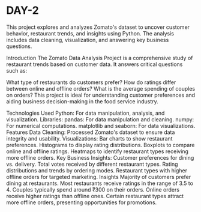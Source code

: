 # DAY-2
This project explores and analyzes Zomato's dataset to uncover customer behavior, restaurant trends, and insights using Python. The analysis includes data cleaning, visualization, and answering key business questions.

Introduction
The Zomato Data Analysis Project is a comprehensive study of restaurant trends based on customer data. It answers critical questions such as:

What type of restaurants do customers prefer?
How do ratings differ between online and offline orders?
What is the average spending of couples on orders?
This project is ideal for understanding customer preferences and aiding business decision-making in the food service industry.

Technologies Used
Python: For data manipulation, analysis, and visualization.
Libraries:
pandas: For data manipulation and cleaning.
numpy: For numerical computations.
matplotlib and seaborn: For data visualizations.
Features
Data Cleaning: Processed Zomato's dataset to ensure data integrity and usability.
Visualizations:
Bar charts to show restaurant preferences.
Histograms to display rating distributions.
Boxplots to compare online and offline ratings.
Heatmaps to identify restaurant types receiving more offline orders.
Key Business Insights:
Customer preferences for dining vs. delivery.
Total votes received by different restaurant types.
Rating distributions and trends by ordering modes.
Restaurant types with higher offline orders for targeted marketing.
Insights
Majority of customers prefer dining at restaurants.
Most restaurants receive ratings in the range of 3.5 to 4.
Couples typically spend around ₹300 on their orders.
Online orders receive higher ratings than offline ones.
Certain restaurant types attract more offline orders, presenting opportunities for promotions.
